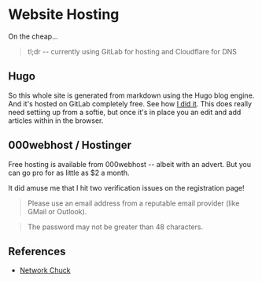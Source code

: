 # Website Hosting

On the cheap...
> tl;dr -- currently using GitLab for hosting and Cloudflare for DNS

## Hugo
So this whole site is generated from markdown using the Hugo blog engine. And
it's hosted on GitLab completely free. See how [I did it](/post/hugo). This
does really need settiing up from a softie, but once it's in place you an edit
and add articles within in the browser.

## 000webhost / Hostinger
Free hosting is available from 000webhost -- albeit with an advert. But you can
go pro for as little as $2 a month.

It did amuse me that I hit two verification issues on the registration page!
> Please use an email address from a reputable email provider (like GMail or Outlook).

> The password may not be greater than 48 characters.

## References
- [Network Chuck](https://www.youtube.com/watch?v=gwUz3E9AW0w)
